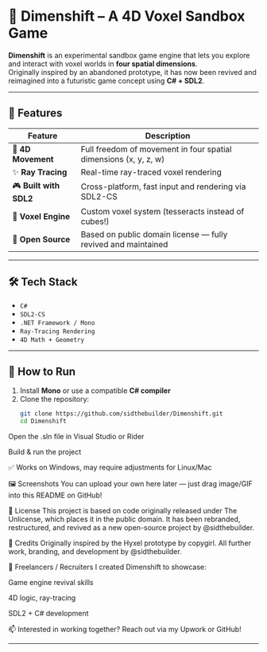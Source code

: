 # 🚀 Dimenshift – A 4D Voxel Sandbox Game


**Dimenshift** is an experimental sandbox game engine that lets you explore and interact with voxel worlds in **four spatial dimensions**.  
Originally inspired by an abandoned prototype, it has now been revived and reimagined into a futuristic game concept using **C# + SDL2**.

---

## 🔮 Features

| Feature             | Description                                                                 |
|---------------------|-----------------------------------------------------------------------------|
| 🧠 **4D Movement**  | Full freedom of movement in four spatial dimensions (x, y, z, w)            |
| ✨ **Ray Tracing**  | Real-time ray-traced voxel rendering                                        |
| 🎮 **Built with SDL2** | Cross-platform, fast input and rendering via SDL2-CS                       |
| 🧱 **Voxel Engine** | Custom voxel system (tesseracts instead of cubes!)                          |
| 💾 **Open Source**  | Based on public domain license — fully revived and maintained               |

---

## 🛠️ Tech Stack

- `C#`
- `SDL2-CS`
- `.NET Framework / Mono`
- `Ray-Tracing Rendering`
- `4D Math + Geometry`

---

## 🧰 How to Run

1. Install **Mono** or use a compatible **C# compiler**
2. Clone the repository:
   ```bash
   git clone https://github.com/sidthebuilder/Dimenshift.git
   cd Dimenshift
Open the .sln file in Visual Studio or Rider

Build & run the project

✅ Works on Windows, may require adjustments for Linux/Mac

🖼️ Screenshots
You can upload your own here later — just drag image/GIF into this README on GitHub!

📜 License
This project is based on code originally released under The Unlicense, which places it in the public domain.
It has been rebranded, restructured, and revived as a new open-source project by @sidthebuilder.

🙌 Credits
Originally inspired by the Hyxel prototype by copygirl.
All further work, branding, and development by @sidthebuilder.

💼 Freelancers / Recruiters
I created Dimenshift to showcase:

Game engine revival skills

4D logic, ray-tracing

SDL2 + C# development

📫 Interested in working together? Reach out via my Upwork or GitHub!



---

